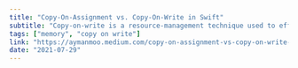 ```yaml
---
title: "Copy-On-Assignment vs. Copy-On-Write in Swift"
subtitle: "Copy-on-write is a resource-management technique used to efficiently copy data, such as a Swift struct. It involves delaying the copy operation of the data until it's needed, usually when some part of the data is modified. In this post, Ayman Fayez shows us how to implement copy-on-write for a Swift struct which has a reference type as a property."
tags: ["memory", "copy on write"]
link: "https://aymanmoo.medium.com/copy-on-assignment-vs-copy-on-write-in-swift-c3016b343d06"
date: "2021-07-29"
---
```

